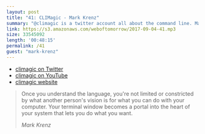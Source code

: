 ```yaml
---
layout: post
title: "41: CLIMagic - Mark Krenz"
summary: "@climagic is a twitter account all about the command line. Mark talks about why he started the account, some interesting things he's done with it, why CLI is so great, why you should learn it, some history of the command line, and some useful commands."
link: https://s3.amazonaws.com/weboftomorrow/2017-09-04-41.mp3
size: 33545092
length: '00:48:15'
permalink: /41
guest: "mark-krenz"
---
```


- [climagic on Twitter](https://twitter.com/climagic)
- [climagic on YouTube](https://www.youtube.com/user/climagic)
- [climagic website](http://climagic.org/)

<blockquote>
<p>Once you understand the language, you're not limited or constricted by what another person's vision is for what you can do with your computer. Your terminal window becomes a portal into the heart of your system that lets you do what you want.</p>
<cite>Mark Krenz</cite>
</blockquote>
